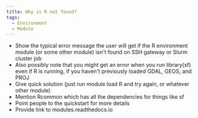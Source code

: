 ```yaml
---
title: Why is R not found?
tags:
  - Environment
  - Module
---
```


- Show the typical error message the user will get if the R environment module (or some other module) isn't found on SSH gateway or Slurm cluster job
- Also possibly note that you might get an error when you run library(sf) even if R is running, if you haven't previously loaded GDAL, GEOS, and PROJ
- Give quick solution (just run module load R and try again, or whatever other module)
- Mention Rcommon which has all the dependencies for things like sf
- Point people to the quickstart for more details
- Provide link to modules.readthedocs.io